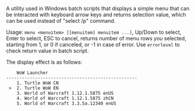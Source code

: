 A utility used in Windows batch scripts that displays a simple menu that can be interacted with keyboard arrow keys and returns selection value, which can be used instead of "select /p" command.

Usage: `menu <menuitem> [[menuitem] menuitem ...]`, Up/Down to select, Enter to select, ESC to cancel, returns number of menu rows you selected, starting from 1, or 0 if canceled, or -1 in case of error. Use `errorlevel` to check return value in batch script.

The display effect is as follows:

```
    WoW Launcher
--------------------------------------------------
    1. Turtle WoW CN
 >  2. Turtle WoW EN
    3. World of Warcraft 1.12.1.5875 enUS
    4. World of Warcraft 1.12.1.5875 zhCN
    5. World of Warcraft 3.3.5a.12340 enUS
```
